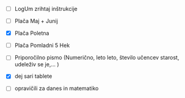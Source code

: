 - [ ] LogUm zrihtaj inštrukcije
- [ ] Plača Maj + Junij
- [x] Plača Poletna
- [ ] Plača Pomladni 5 Hek
- [ ] Priporočilno pismo (Numerično, leto leto, število učencev starost, udeleživ se je,... )
- [x] dej sari tablete
- [ ] opravičili za danes in matematiko

